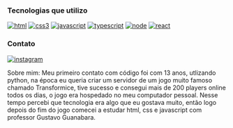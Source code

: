 ### Tecnologias que utilizo
[![html](https://img.shields.io/badge/HTML-239120?style=for-the-badge&logo=html5&logoColor=white)]()
[![css3](https://img.shields.io/badge/CSS-239120?&style=for-the-badge&logo=css3&logoColor=white)]()
[![javascript](https://img.shields.io/badge/JavaScript-F7DF1E?style=for-the-badge&logo=javascript&logoColor=black)]()
[![typescript](https://img.shields.io/badge/TypeScript-007ACC?style=for-the-badge&logo=typescript&logoColor=white)]()
[![node](https://img.shields.io/badge/Node.js-43853D?style=for-the-badge&logo=node.js&logoColor=white)]()
[![react](https://img.shields.io/badge/React-20232A?style=for-the-badge&logo=react&logoColor=61DAFB)]()

### Contato
[![instagram](https://img.shields.io/badge/Instagram-E4405F?style=for-the-badge&logo=instagram&logoColor=white)](https://www.instagram.com/jonas259234/)


Sobre mim:
Meu primeiro contato com código foi com 13 anos, utlizando python, na época eu queria criar um servidor de um jogo muito famoso chamado Transformice, tive sucesso e consegui mais de 200 players online todos os dias, o jogo era hospedado no meu computador pessoal.
Nesse tempo percebi que tecnologia era algo que eu gostava muito, então logo depois do fim do jogo comecei a estudar html, css e javascript com professor Gustavo Guanabara.
